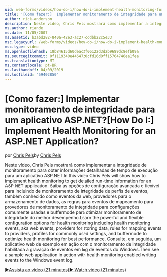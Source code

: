 ```yaml
---
uid: web-forms/videos/how-do-i/how-do-i-implement-health-monitoring-for-an-aspnet-application
title: '[Como fazer:]  Implementar monitoramento de integridade para um aplicativo ASP.NET? | Microsoft Docs'
author: rick-anderson
description: Neste vídeo, Chris Pels mostrará como implementar a integridade de monitoramento para obter informações detalhadas de tempo de execução para um aplicativo ASP.NET. Aprenda a poderosa e...
ms.author: riande
ms.date: 11/05/2007
ms.assetid: b3abd282-840a-42e3-ac27-cddbb22c5e33
msc.legacyurl: /web-forms/videos/how-do-i/how-do-i-implement-health-monitoring-for-an-aspnet-application
msc.type: video
ms.openlocfilehash: 18b84615d60deac2f06122d3d2b9689dc8efb09a
ms.sourcegitcommit: 0f1119340e4464720cfd16d0ff15764746ea1fea
ms.translationtype: MT
ms.contentlocale: pt-BR
ms.lasthandoff: 04/09/2019
ms.locfileid: "59402850"
---
```

# <a name="how-do-i--implement-health-monitoring-for-an-aspnet-application"></a><span data-ttu-id="bbf4c-105">[Como fazer:]  Implementar monitoramento de integridade para um aplicativo ASP.NET?</span><span class="sxs-lookup"><span data-stu-id="bbf4c-105">[How Do I:]  Implement Health Monitoring for an ASP.NET Application?</span></span>

<span data-ttu-id="bbf4c-106">por [Chris Pels](https://twitter.com/chrispels)</span><span class="sxs-lookup"><span data-stu-id="bbf4c-106">by [Chris Pels](https://twitter.com/chrispels)</span></span>

<span data-ttu-id="bbf4c-107">Neste vídeo, Chris Pels mostrará como implementar a integridade de monitoramento para obter informações detalhadas de tempo de execução para um aplicativo ASP.NET.</span><span class="sxs-lookup"><span data-stu-id="bbf4c-107">In this video Chris Pels will show how to implement health monitoring to get detailed run-time information for an ASP.NET application.</span></span> <span data-ttu-id="bbf4c-108">Saiba as opções de configuração avançada e flexível para incluindo de monitoramento de integridade de perfis de eventos, também conhecido como eventos da web, provedores para o armazenamento de dados, as regras para eventos de mapeamento para provedores de monitoramento de integridade para configurações comumente usadas e buffermode para otimizar monitoramento de integridade do melhor desempenho.</span><span class="sxs-lookup"><span data-stu-id="bbf4c-108">Learn the powerful and flexible configuration options for health monitoring including health monitoring events, aka web events, providers for storing data, rules for mapping events to providers, profiles for commonly used settings, and buffermode to optimize health monitoring for best performance.</span></span> <span data-ttu-id="bbf4c-109">Consulte, em seguida, um aplicativo web de exemplo em ação com o monitoramento de integridade habilitada a gravação de eventos em log de eventos do Windows.</span><span class="sxs-lookup"><span data-stu-id="bbf4c-109">Then see a sample web application in action with health monitoring enabled writing events to the Windows event log.</span></span>

[<span data-ttu-id="bbf4c-110">&#9654;Assista ao vídeo (21 minutos)</span><span class="sxs-lookup"><span data-stu-id="bbf4c-110">&#9654; Watch video (21 minutes)</span></span>](https://channel9.msdn.com/Blogs/ASP-NET-Site-Videos/how-do-i-implement-health-monitoring-for-an-aspnet-application)
